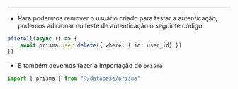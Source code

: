 ___
- Para podermos remover o usuário criado para testar a autenticação, podemos adicionar no teste de autenticação o seguinte código:
```ts
afterAll(async () => {
	await prisma.user.delete({ where: { id: user_id} })
})
```
- E também devemos fazer a importação do `prisma`
```ts
import { prisma } from "@/database/prisma"
```